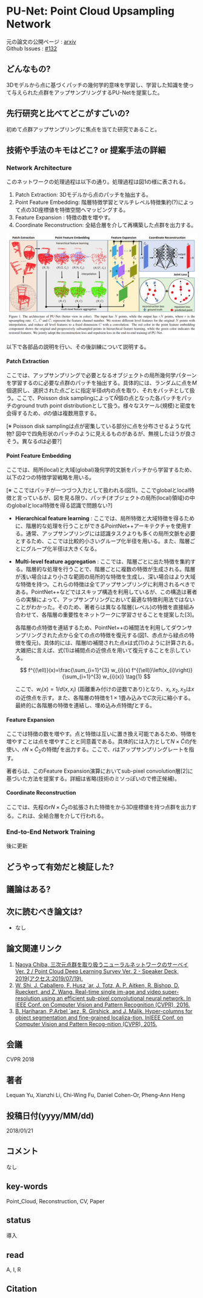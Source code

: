 # PU-Net: Point Cloud Upsampling Network

元の論文の公開ページ : [arxiv](https://arxiv.org/abs/1801.06761)  
Github Issues : [#132](https://github.com/Obarads/obarads.github.io/issues/132)

## どんなもの?
3Dモデルから点に基づくパッチの幾何学的意味を学習し、学習した知識を使って与えられた点群をアップサンプリングするPU-Netを提案した。

## 先行研究と比べてどこがすごいの?
初めて点群アップサンプリングに焦点を当てた研究であること。

## 技術や手法のキモはどこ? or 提案手法の詳細
### Network Architecture
このネットワークの処理過程は以下の通り。処理過程は図1の様に表される。

1. Patch Extraction: 3Dモデルから点のパッチを抽出する。
2. Point Feature Embedding: 階層特徴学習とマルチレベル特徴集約(?)によって点の3D座標値を特徴空間へマッピングする。
3. Feature Expansion : 特徴の数を増やす。
4. Coordinate Reconstruction: 全結合層を介して再構築した点群を出力する。

![fig1](img/PPCUN/fig1.png)

以下で各部品の説明を行い、その後訓練について説明する。

#### Patch Extraction
ここでは、アップサンプリングで必要となるオブジェクトの局所幾何学パターンを学習するのに必要な点群のパッチを抽出する。具体的には、ランダムに点を$M$個選択し、選択された点ごとに指定半径$d$内の点を取り、それをパッチとして扱う。ここで、Poisson disk samplingによって$\hat{N}$個の点となった各パッチをパッチのground truth point distributionとして扱う。様々なスケール(規模)と密度を会得するため、$d$の値は複数用意する。

[※ Poisson disk samplingは点が密集している部分に点を分布させるような代物? 図中で四角形状のパッチのように見えるものがあるが、無視したほうが良さそう。異なる$d$は必要?]

#### Point Feature Embedding
ここでは、局所(local)と大域(global)幾何学的文脈をパッチから学習するため、以下の2つの特徴学習戦略を用いる。

[※ ここではパッチが一つづつ入力として扱われる(図1)。ここでglobalとlocal特徴と言っているが、図を見る限り、パッチ(オブジェクトの局所(local)領域)の中のglobalとlocal特徴を得る認識で問題ない?]

- **Hierarchical feature learning** : ここでは、局所特徴と大域特徴を得るために、階層的な処理を行うことができるPointNet++アーキテクチャを使用する。通常、アップサンプリングには認識タスクよりも多くの局所文脈を必要とするため、ここでは比較的小さいグループ化半径を用いる。また、階層ごとにグループ化半径は大きくなる。
- **Multi-level feature aggregation** : ここでは、階層ごとに出た特徴を集約する。階層的な処理を行うことで、階層ごとに複数の特徴が生成される。階層が浅い場合はより小さな範囲の局所的な特徴を生成し、深い場合はより大域な特徴を持つ。これらの特徴は全てアップサンプリングに利用されるべきである。PointNet++などではスキップ構造を利用しているが、この構造は著者らの実験によって、アップサンプリングにおいて最適な特徴利用法ではないことがわかった。そのため、著者らは異なる階層(レベル)の特徴を直接組み合わせて、各階層の重要性をネットワークに学習させることを提案した[3]。

  各階層の点特徴を連結するため、PointNet++の補間法を利用してダウンサンプリングされた点から全ての点の特徴を復元する(図1、赤点から緑点の特徴を復元)。具体的には、階層$l$の補間された点$x$は式(1)のように計算される。大雑把に言えば、式(1)は補間点の近傍点を用いて復元することを示している。

  $$
  f^{(\ell)}(x)=\frac{\sum_{i=1}^{3} w_{i}(x) f^{(\ell)}\left(x_{i}\right)}{\sum_{i=1}^{3} w_{i}(x)} \tag{1}
  $$

  ここで、$w_ {i}(x)=1 / d\left(x, x_ {i}\right)$ (距離重み付けの逆数であり)となり、$x_ {i}, x_ {2}, x_ {3}$は$x$の近傍点を示す。また、各階層の特徴を$1\times 1$畳み込みで$C$次元に縮小する。最終的に各階層の特徴を連結し、埋め込み点特徴$f$とする。

#### Feature Expansion
ここでは特徴の数を増やす。点と特徴は互いに置き換え可能であるため、特徴を増やすことは点を増やすことと同意義である。具体的には入力として$N\times\tilde{C}$の$f$を使い、$rN\times\tilde{C}_ 2$の特徴$f^\prime$を出力する。ここで、$r$はアップサンプリングレートを指す。

著者らは、このFeature Expansion演算においてsub-pixel convolution層[2]に基づいた方法を提案する。詳細は省略(技術のミソっぽいので修正候補)。

#### Coordinate Reconstruction
ここでは、先程の$rN\times\tilde{C}_ 2$の拡張された特徴をから3D座標値を持つ点群を出力する。これは、全結合層を介して行われる。

### End-to-End Network Training
後に更新

## どうやって有効だと検証した?


## 議論はある?

## 次に読むべき論文は?
- なし

## 論文関連リンク
1. [Naoya Chiba, 三次元点群を取り扱うニューラルネットワークのサーベイ Ver. 2 / Point Cloud Deep Learning Survey Ver. 2 - Speaker Deck, 2019(アクセス:2019/07/19).](https://speakerdeck.com/nnchiba/point-cloud-deep-learning-survey-ver-2?slide=351)
2. [W. Shi, J. Caballero, F. Husz ́ ar, J. Totz, A. P. Aitken, R. Bishop, D. Rueckert, and Z. Wang. Real-time single im-age and video super-resolution using an efficient sub-pixel convolutional neural network. In IEEE Conf. on Computer Vision and Pattern Recognition (CVPR), 2016.](https://arxiv.org/abs/1609.05158)
3. [B. Hariharan, P.Arbel ́ aez, R. Girshick, and J. Malik. Hyper-columns for object segmentation and fine-grained localiza-tion. InIEEE Conf. on Computer Vision and Pattern Recog-nition (CVPR), 2015.](https://ieeexplore.ieee.org/document/7298642)

## 会議
CVPR 2018

## 著者
Lequan Yu, Xianzhi Li, Chi-Wing Fu, Daniel Cohen-Or, Pheng-Ann Heng

## 投稿日付(yyyy/MM/dd)
2018/01/21

## コメント
なし

## key-words
Point_Cloud, Reconstruction, CV, Paper

## status
導入

## read
A, I, R

## Citation
